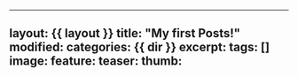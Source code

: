     
---
layout: {{ layout }}
title: "My first Posts!"
modified:
categories: {{ dir }}
excerpt:
tags: []
image:
  feature:
  teaser:
  thumb:
---
